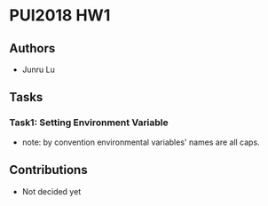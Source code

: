# PUI2018 HW1

## Authors
- Junru Lu

## Tasks
### Task1: Setting Environment Variable
- note: by convention environmental variables' names are all caps.

## Contributions
- Not decided yet
